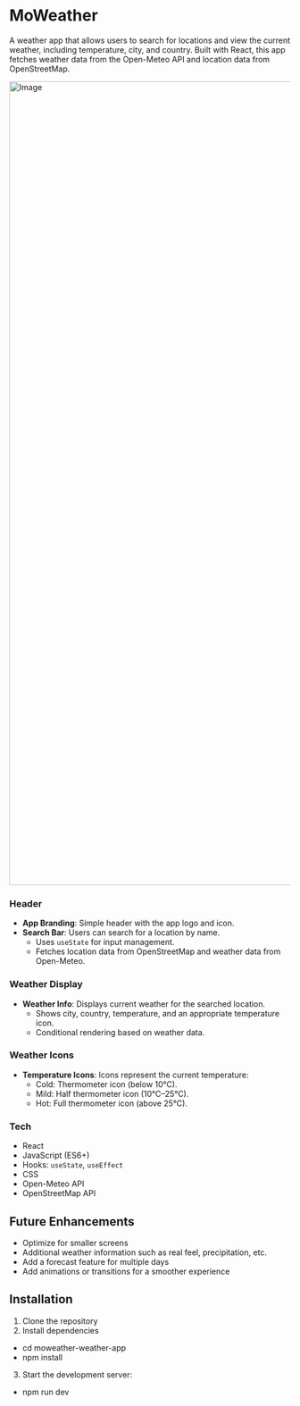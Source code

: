# MoWeather

A weather app that allows users to search for locations and view the current weather, including temperature, city, and country. Built with React, this app fetches weather data from the Open-Meteo API and location data from OpenStreetMap.

<img width="1440" alt="Image" src="https://github.com/user-attachments/assets/e3b5de4b-3982-4c46-9000-0c62dea03c0f" />

### Header

- **App Branding**: Simple header with the app logo and icon.
- **Search Bar**: Users can search for a location by name.
  - Uses `useState` for input management.
  - Fetches location data from OpenStreetMap and weather data from Open-Meteo.

### Weather Display

- **Weather Info**: Displays current weather for the searched location.
  - Shows city, country, temperature, and an appropriate temperature icon.
  - Conditional rendering based on weather data.

### Weather Icons

- **Temperature Icons**: Icons represent the current temperature:
  - Cold: Thermometer icon (below 10°C).
  - Mild: Half thermometer icon (10°C–25°C).
  - Hot: Full thermometer icon (above 25°C).

### Tech

- React
- JavaScript (ES6+)
- Hooks: `useState`, `useEffect`
- CSS
- Open-Meteo API
- OpenStreetMap API

## Future Enhancements

- Optimize for smaller screens
- Additional weather information such as real feel, precipitation, etc.
- Add a forecast feature for multiple days
- Add animations or transitions for a smoother experience

## Installation

1. Clone the repository
2. Install dependencies

- cd moweather-weather-app
- npm install

3. Start the development server:

- npm run dev
